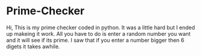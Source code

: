 # Prime-Checker
Hi,
This is my prime checker coded in python. It was a little hard but I ended up makeing it work. All you have to do is enter a random number you want and it will see if its prime. I saw that if you enter a number bigger then 6 digets it takes awhile.
